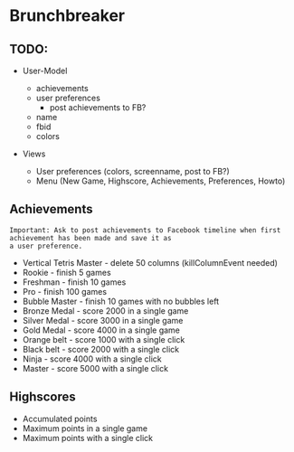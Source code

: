 # Brunchbreaker

## TODO:

- User-Model
  - achievements
  - user preferences
    - post achievements to FB?
  - name
  - fbid
  - colors

- Views
  - User preferences (colors, screenname, post to FB?)
  - Menu (New Game, Highscore, Achievements, Preferences, Howto)

## Achievements

    Important: Ask to post achievements to Facebook timeline when first achievement has been made and save it as
    a user preference.

- Vertical Tetris Master - delete 50 columns (killColumnEvent needed)
- Rookie - finish 5 games
- Freshman - finish 10 games
- Pro - finish 100 games
- Bubble Master - finish 10 games with no bubbles left
- Bronze Medal - score 2000 in a single game
- Silver Medal - score 3000 in a single game
- Gold Medal - score 4000 in a single game
- Orange belt - score 1000 with a single click
- Black belt - score 2000 with a single click
- Ninja - score 4000 with a single click
- Master - score 5000 with a single click

## Highscores

- Accumulated points
- Maximum points in a single game
- Maximum points with a single click